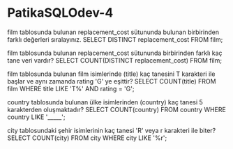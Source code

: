 # PatikaSQLOdev-4
film tablosunda bulunan replacement_cost sütununda bulunan birbirinden farklı değerleri sıralayınız.
SELECT DISTINCT replacement_cost FROM film;

film tablosunda bulunan replacement_cost sütununda birbirinden farklı kaç tane veri vardır?
SELECT COUNT(DISTINCT replacement_cost) FROM film;

film tablosunda bulunan film isimlerinde (title) kaç tanesini T karakteri ile başlar ve aynı zamanda rating 'G' ye eşittir?
SELECT COUNT(title) FROM film
WHERE title LIKE 'T%' AND rating = 'G';

country tablosunda bulunan ülke isimlerinden (country) kaç tanesi 5 karakterden oluşmaktadır?
SELECT COUNT(country) FROM country
WHERE country LIKE '_____';

city tablosundaki şehir isimlerinin kaç tanesi 'R' veya r karakteri ile biter?
SELECT COUNT(city) FROM city
WHERE city LIKE '%r';
